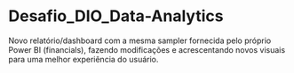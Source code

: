 # Desafio_DIO_Data-Analytics
Novo relatório/dashboard com a mesma sampler fornecida pelo próprio Power BI (financials), fazendo modificações e acrescentando novos visuais para uma melhor experiência do usuário.
